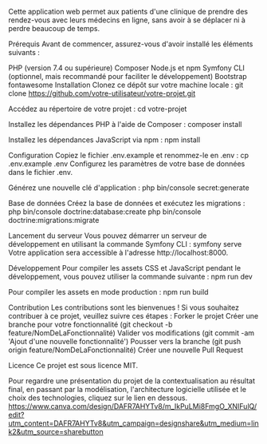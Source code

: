Cette application web permet aux patients d'une clinique de prendre des rendez-vous avec leurs médecins en ligne, sans avoir à se déplacer ni à perdre beaucoup de temps.

Prérequis
Avant de commencer, assurez-vous d'avoir installé les éléments suivants :

PHP (version 7.4 ou supérieure)
Composer
Node.js et npm
Symfony CLI (optionnel, mais recommandé pour faciliter le développement)
Bootstrap
fontawesome
Installation
Clonez ce dépôt sur votre machine locale :
git clone https://github.com/votre-utilisateur/votre-projet.git

Accédez au répertoire de votre projet :
cd votre-projet

Installez les dépendances PHP à l'aide de Composer :
composer install

Installez les dépendances JavaScript via npm :
npm install

Configuration
Copiez le fichier .env.example et renommez-le en .env :
cp .env.example .env
Configurez les paramètres de votre base de données dans le fichier .env.

Générez une nouvelle clé d'application :
php bin/console secret:generate

Base de données
Créez la base de données et exécutez les migrations :
php bin/console doctrine:database:create
php bin/console doctrine:migrations:migrate

Lancement du serveur
Vous pouvez démarrer un serveur de développement en utilisant la commande Symfony CLI :
symfony serve
Votre application sera accessible à l'adresse http://localhost:8000.

Développement
Pour compiler les assets CSS et JavaScript pendant le développement, vous pouvez utiliser la commande suivante :
npm run dev

Pour compiler les assets en mode production :
npm run build

Contribution
Les contributions sont les bienvenues ! Si vous souhaitez contribuer à ce projet, veuillez suivre ces étapes :
Forker le projet
Créer une branche pour votre fonctionnalité (git checkout -b feature/NomDeLaFonctionnalité)
Valider vos modifications (git commit -am 'Ajout d'une nouvelle fonctionnalité')
Pousser vers la branche (git push origin feature/NomDeLaFonctionnalité)
Créer une nouvelle Pull Request

Licence
Ce projet est sous licence MIT.

Pour regardre une présentation du projet de la contextualisation au résultat final, en passant par la modélisation, l'architecture logicielle utilisée et le choix des technologies, cliquez sur le lien en dessous.
https://www.canva.com/design/DAFR7AHYTv8/m_IkPuLMi8FmgO_XNIFulQ/edit?utm_content=DAFR7AHYTv8&utm_campaign=designshare&utm_medium=link2&utm_source=sharebutton
